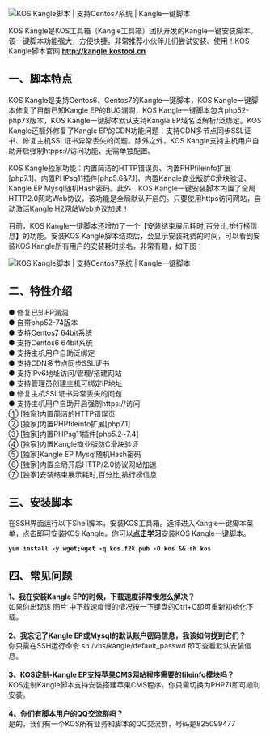 <p><img  src="https://qwblog.cn/wp-content/uploads/2020/04/20200420151119.png.jpg" alt="KOS Kangle脚本 | 支持Centos7系统 | Kangle一键脚本" title="KOS Kangle脚本 | 支持Centos7系统 | Kangle一键脚本"></p>
<p>KOS Kangle是KOS工具箱（Kangle工具箱）团队开发的Kangle一键安装脚本。该一键脚本功能强大，方便快捷。非常推荐小伙伴儿们尝试安装、使用！KOS Kangle脚本官网 <a target="_blank" title="" href="http://kangle.kostool.cn/" rel="noopener noreferrer" data-original-title="" rel="nofollow" ><strong>http://kangle.kostool.cn</strong></a></p>
<h2>一、脚本特点</h2>
<p>KOS Kangle是支持Centos6、Centos7的Kangle一键脚本，KOS Kangle一键脚本修复了目前已知Kangle EP的BUG漏洞，KOS Kangle一键脚本包含php52-php73版本，KOS Kangle一键脚本默认支持Kangle EP域名泛解析/泛绑定。KOS Kangle还额外修复了Kangle EP的CDN功能问题：支持CDN多节点同步SSL证书、修复主机SSL证书异常丢失的问题。除外之外，KOS Kangle支持主机用户自助开启强制htpps://访问功能，无需单独配置。</p>
<p>KOS Kangle独家功能：内置简洁的HTTP错误页、内置PHPfileinfo扩展[php7.1]、内置PHPsg11插件[php5.6&amp;7.1]、内置Kangle商业版防C滑块验证、Kangle EP Mysql随机Hash密码。此外，KOS Kangle一键安装脚本内置了全局HTTP2.0网站Web协议，该功能是全局默认开启的。只要使用https访问网站，自动激活Kangle H2网站Web协议加速！</p>
<p>目前，KOS Kangle一键脚本还增加了一个【安装结束展示耗时,百分比,排行榜信息】的功能。安装KOS Kangle脚本结束后，会显示安装耗费的时间，可以看到安装KOS Kangle所有用户的安装耗时排名，非常有趣，如下图：</p>
<img  src="https://qwblog.cn/wp-content/uploads/2020/04/20200420145750.png" alt="KOS Kangle脚本 | 支持Centos7系统 | Kangle一键脚本" title="KOS Kangle脚本 | 支持Centos7系统 | Kangle一键脚本">
<h2>二、特性介绍</h2>
● 修复已知EP漏洞<br>
● 自带php52-74版本<br>
● 支持Centos7 64bit系统<br>
● 支持Centos6 64bit系统<br>
● 支持主机用户自助泛绑定<br>
● 支持CDN多节点同步SSL证书<br>
● 支持IPv6地址访问/管理/搭建网站<br>
● 支持管理员创建主机可绑定IP地址<br>
● 修复主机SSL证书异常丢失的问题<br>
● 支持主机用户自助开启强制https://访问<br>
① [独家]内置简洁的HTTP错误页<br>
② [独家]内置PHPfileinfo扩展[php7.1]<br>
③ [独家]内置PHPsg11插件[php5.2~7.4]<br>
④ [独家]内置Kangle商业版防C滑块验证<br>
⑤ [独家]Kangle EP Mysql随机Hash密码<br>
⑥ [独家]内置全局开启HTTP/2.0协议网站加速<br>
⑦ [独家]安装结束展示耗时,百分比,排行榜信息<br>
<h2>三、安装脚本</h2>
<p>在SSH界面运行以下Shell脚本，安装KOS工具箱。选择进入Kangle一键脚本菜单，点击即可安装KOS Kangle。你可以<strong><a title="" target="_blank" href="https://bbs.kostool.cn/thread-146.htm" target="_blank" rel="noopener noreferrer" data-original-title="" rel="nofollow" >点击学习</a></strong>安装KOS Kangle一键脚本。</p>
<pre><strong><code>yum install -y wget;wget -q kos.f2k.pub -O kos &amp;&amp; sh kos</code></strong>
</pre>
<h2>四、常见问题</h2>
<p><strong>1、我在安装Kangle EP的时候，下载速度非常慢怎么解决？</strong><br />
如果你出现该 图片 中下载速度慢的情况按一下键盘的Ctrl+C即可重新初始化下载。<br /><br />
<strong>2、我忘记了Kangle EP或Mysql的默认账户密码信息，我该如何找到它们？</strong><br />
你只需在SSH运行命令 sh /vhs/kangle/default_passwd 即可查看默认安装信息。<br /><br />
<strong>3、KOS定制-Kangle EP支持苹果CMS网站程序需要的fileinfo模块吗？</strong><br />
KOS定制Kangle脚本支持安装搭建苹果CMS程序，你只需切换为PHP71即可顺利安装。<br /><br />
<strong>4、你们有脚本用户的QQ交流群吗？</strong><br />
是的，我们有一个KOS所有业务和脚本的QQ交流群，号码是825099477</p>

